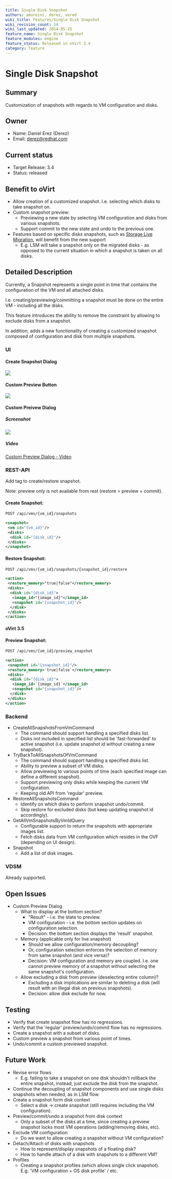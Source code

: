```yaml
---
title: Single Disk Snapshot
authors: amureini, derez, vered
wiki_title: Features/Single Disk Snapshot
wiki_revision_count: 14
wiki_last_updated: 2014-05-25
feature_name: Single Disk Snapshot
feature_modules: engine
feature_status: Released in oVirt 3.4
category: feature
---
```


# Single Disk Snapshot

## Summary

Customization of snapshots with regards to VM configuration and disks.

## Owner

*   Name: Daniel Erez (Derez)
*   Email: <derez@redhat.com>

## Current status

*   Target Release: 3.4
*   Status: released

## Benefit to oVirt

*   Allow creation of a customized snapshot. I.e. selecting which disks to take snapshot on.
*   Custom snapshot preview:
    -   Previewing a new state by selecting VM configuration and disks from various snapshots.
    -   Support commit to the new state and undo to the previous one.
*   Features based on specific disks snapshots, such as [Storage Live Migration](/develop/release-management/features/storage/storagelivemigration), will benefit from the new support
    -   E.g. LSM will take a snapshot only on the migrated disks - as opposed to the current situation in which a snapshot is taken on all disks.

## Detailed Description

Currently, a Snapshot represents a single point in time that contains the configuration of the VM and all attached disks.

I.e. creating/previewing/committing a snapshot must be done on the entire VM - including all the disks.

This feature introduces the ability to remove the constraint by allowing to exclude disks from a snapshot.

In addition, adds a new functionality of creating a customized snapshot composed of configuration and disk from multiple snapshots.

### UI

#### Create Snapshot Dialog

![](/images/wiki/create_snapshot_dialog.png)

#### Custom Preview Button

![](/images/wiki/custom_preview_button.png)

#### Custom Preivew Dialog

##### Screenshot

![](/images/wiki/custom_preview_dialog.png)

##### Video

[Custom Preview Dialog - Video](media:custom_preview_dialog_video.gz)

### REST-API

Add <disks> tag to create/restore snapshot.

Note: preview only is not available from rest (restore = preview + commit).

#### Create Snapshot:

```xml
POST /api/vms/{vm_id}/snapshots

<snapshot>
 <vm id="{vm_id}"/>
 <disks>
  <disk id="{disk_id}"/>
 </disks>
</snapshot>
```

#### Restore Snapshot:

```xml
POST /api/vms/{vm_id}/snapshots/{snapshot_id}/restore

<action>
 <restore_memory>"true|false"</restore_memory>
 <disks>
  <disk id="{disk_id}">
   <image_id>"{image_id}"</image_id>
   <snapshot id="{snapshot_id}"/>
  </disk>
 </disks>
</action>
```

#### oVirt 3.5

#### Preview Snapshot:

```xml
POST /api/vms/{vm_id}/preview_snapshot

<action>
 <snapshot id="{snapshot_id}"/>
 <restore_memory>`true|false`</restore_memory>
 <disks>
  <disk id="{disk_id}">
   <image_id>`{image_id}`</image_id>
   <snapshot id="{snapshot_id}"/>
  </disk>
 </disks>
</action>
```

### Backend

*   CreateAllSnapshotsFromVmCommand
    -   The command should support handling a specified disks list.
    -   Disks not included in specified list should be 'fast-forwarded' to active snapshot (i.e. update snapshot id without creating a new snapshot).
*   TryBackToAllSnapshotsOfVmCommand
    -   The command should support handling a specified disks list.
    -   Ability to preview a subset of VM disks.
    -   Allow previewing to various points of time (each specified image can define a different snapshot).
    -   Support previewing only disks while keeping the current VM configuration.
    -   Keeping old API from 'regular' preview.
*   RestoreAllSnapshotsCommand
    -   Identify on which disks to perform snapshot undo/commit.
    -   Skip restore for excluded disks (but keep updating snapshot id accordingly).
*   GetAllVmSnapshotsByVmIdQuery
    -   Configurable support to return the snapshots with appropriate images list.
    -   Fetch disks data from VM configuration which resides in the OVF (depending on UI design).
*   Snapshot
    -   Add a list of disk images.

### VDSM

Already supported.

## Open Issues

*   Custom Preview Dialog
    -   What to display at the bottom section?
        -   "Result" - i.e. the state to preview.
        -   VM configuration - i.e. the bottom section updates on configuration selection.
        -   Decision: the bottom section displays the 'result' snapshot.
    -   Memory (applicable only for live snapshot)
        -   Should we allow configuration/memory decoupling?
        -   Or, configuration selection enforces the selection of memory from same snapshot (and vice versa)?
        -   Decision: VM configuration and memory are coupled. I.e. one cannot preview memory of a snapshot without selecting the same snapshot's configuration.
    -   Allow excluding a disk from preview (deselecting entire column)?
        -   Excluding a disk implications are similar to deleting a disk (will result with an illegal disk on previous snapshots).
        -   Decision: allow disk exclude for now.

## Testing

*   Verify that create snapshot flow has no regressions.
*   Verify that the 'regular' preview/undo/commit flow has no regressions.
*   Create a snapshot with a subset of disks.
*   Custom preview a snapshot from various point of times.
*   Undo/commit a custom previewed snapshot.

## Future Work

*   Revise error flows
    -   E.g. failing to take a snapshot on one disk shouldn't rollback the entire snapshot, instead, just exclude the disk from the snapshot.
*   Continue the decoupling of snapshot components and use single disks snapshots when needed, as in LSM flow.
*   Create a snapshot form disk context
    -   Select a disk -> create snapshot (still requires including the VM configuration).
*   Preview/commit/undo a snapshot from disk context
    -   Only a subset of the disks at a time, since creating a preview snapshot locks most VM operations (adding/removing disks, etc).
*   Exclude VM configuration
    -   Do we want to allow creating a snapshot without VM configuration?
*   Detach/Attach of disks with snapshots
    -   How to represent/display snapshots of a floating disk?
    -   How to handle attach of a disk with snapshots to a different VM?
*   Profiles
    -   Creating a snapshot profiles (which allows single click snapshot). E.g. 'VM configuration + OS disk profile' / etc.
